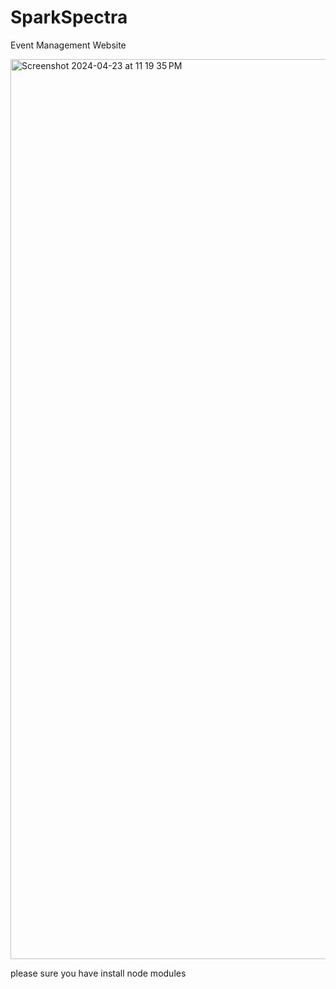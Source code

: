 # SparkSpectra
Event Management Website

<img width="1440" alt="Screenshot 2024-04-23 at 11 19 35 PM" src="https://github.com/Bharatjawa2/SparkSpectra/assets/119512639/f42e6d36-0509-4721-83ce-993c476767c0">

please sure you have install node modules
